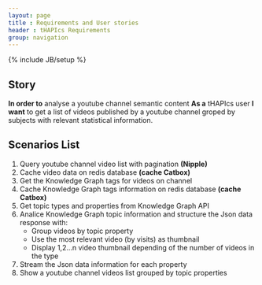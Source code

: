 ```yaml
---
layout: page
title : Requirements and User stories
header : tHAPIcs Requirements
group: navigation
---
```


{% include JB/setup %}

## Story
**In order to** analyse a youtube channel semantic content
**As a** tHAPIcs user
**I want** to get a list of videos published by a youtube channel groped by subjects with relevant statistical information.

## Scenarios List
1. Query youtube channel video list with pagination **(Nipple)**
2. Cache video data on redis database **(cache Catbox)**
3. Get the  Knowledge Graph tags for videos on channel
4. Cache  Knowledge Graph tags information on redis database **(cache Catbox)**
5. Get topic types and properties from  Knowledge Graph API
6. Analice  Knowledge Graph topic information and structure the Json data response with: 
   * Group videos by topic property
   * Use the most relevant video (by visits) as thumbnail
   * Display 1,2...n video thumbnail depending of the number of videos in the type
7. Stream the Json data information for each property
8. Show a youtube channel videos list grouped by topic properties
